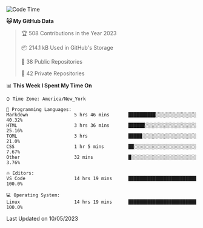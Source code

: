 <!--START_SECTION:waka-->
![Code Time](http://img.shields.io/badge/Code%20Time-193%20hrs%2049%20mins-blue)

**🐱 My GitHub Data** 

> 🏆 508 Contributions in the Year 2023
 > 
> 📦 214.1 kB Used in GitHub's Storage 
 > 
> 📜 38 Public Repositories 
 > 
> 🔑 42 Private Repositories  
 > 
📊 **This Week I Spent My Time On** 

```text
⌚︎ Time Zone: America/New_York

💬 Programming Languages: 
Markdown                 5 hrs 46 mins       ██████████░░░░░░░░░░░░░░░   40.32% 
HTML                     3 hrs 36 mins       ██████░░░░░░░░░░░░░░░░░░░   25.16% 
TOML                     3 hrs               █████░░░░░░░░░░░░░░░░░░░░   21.0% 
CSS                      1 hr 5 mins         ██░░░░░░░░░░░░░░░░░░░░░░░   7.67% 
Other                    32 mins             █░░░░░░░░░░░░░░░░░░░░░░░░   3.76%

🔥 Editors: 
VS Code                  14 hrs 19 mins      █████████████████████████   100.0%

💻 Operating System: 
Linux                    14 hrs 19 mins      █████████████████████████   100.0%

```


 Last Updated on 10/05/2023
<!--END_SECTION:waka-->